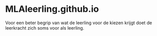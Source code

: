 # MLAleerling.github.io

Voor een beter begrip van wat de leerling voor de kiezen krijgt doet de leerkracht zich soms voor als leerling.
